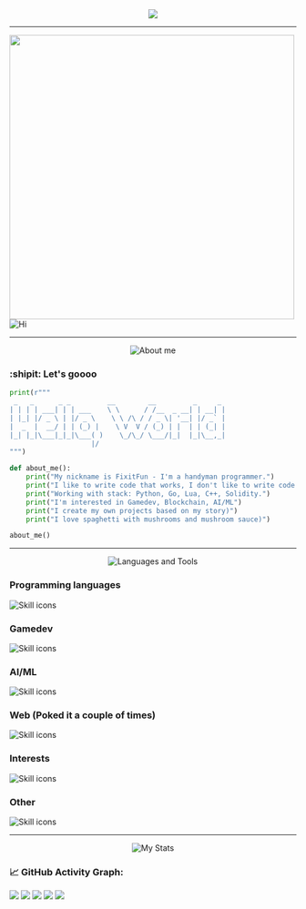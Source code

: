 <div id="header" align="center">
<img src ="https://www.demirramon.com/gen/undertale_text_box.png?text=%20Hi%20there%0A%20Welcome%20to%20my%20github%20page&box=deltarune&boxcolor=000000&character=custom&expression=https%3A%2F%2Fwww.demirramon.com%2Fmedia%2Fundertale%2Fchar%2Ftemp%2Fexpressions%2F1751121414_4510.png&asterisk=ffffff&size=2&style=darkworld&t=1751121519"> 
</div>

---

<div align="left">
 <img src="https://media.tenor.com/gFDT7Ic6BdkAAAAi/pixel-sitting.gif" width="500" height="500">
<img src="https://fontmeme.com/permalink/250520/0c3ffe96d696f85a80a4a01096a1ca27.png" alt="Hi">
</div>

---

<div align="center">  
<img src="https://www.demirramon.com/gen/undertale_text_box.png?text=%20About%20me&box=deltarune&boxcolor=000000&character=custom&expression=https%3A%2F%2Fwww.demirramon.com%2Fmedia%2Fundertale%2Fchar%2Ftemp%2Fexpressions%2F1751121414_4510.png&asterisk=ffffff&size=2&style=darkworld&t=1751121415" alt="About me">
</div>

### :shipit: Let's goooo

```python
print(r"""
 _   _      _ _         __        __         _     _ 
| | | | ___| | | ___    \ \      / /__  _ __| | __| |
| |_| |/ _ \ | |/ _ \    \ \ /\ / / _ \| '__| |/ _` |
|  _  |  __/ | | (_) |    \ V  V / (_) | |  | | (_| |
|_| |_|\___|_|_|\___( )    \_/\_/ \___/|_|  |_|\__,_|
                    |/                                
""")

def about_me():
    print("My nickname is FixitFun - I'm a handyman programmer.")
    print("I like to write code that works, I don't like to write code that doesn't work.")
    print("Working with stack: Python, Go, Lua, C++, Solidity.")
    print("I'm interested in Gamedev, Blockchain, AI/ML")
    print("I create my own projects based on my story)")
    print("I love spaghetti with mushrooms and mushroom sauce)")

about_me()
```

---

<div align="center">
<img src="https://www.demirramon.com/gen/undertale_text_box.png?text=%20Languages%20and%20Tools&box=deltarune&boxcolor=000000&character=custom&expression=https%3A%2F%2Fwww.demirramon.com%2Fmedia%2Fundertale%2Fchar%2Ftemp%2Fexpressions%2F1751121414_4510.png&asterisk=ffffff&size=2&style=darkworld&t=1751121717" alt="Languages ​​and Tools">
</div> 

### Programming languages 
![Skill icons](https://skillicons.dev/icons?i=cpp,python,lua,go,solidity)

### Gamedev
![Skill icons](https://skillicons.dev/icons?i=godot,blender)

### AI/ML
![Skill icons](https://skillicons.dev/icons?i=python,tensorflow,opencv)

### Web (Poked it a couple of times)
![Skill icons](https://skillicons.dev/icons?i=js,html,css)

### Interests
![Skill icons](https://skillicons.dev/icons?i=bash,powershell,linux,windows)

### Other
![Skill icons](https://skillicons.dev/icons?i=markdown,arch,supabase,git,docker,neovim,obsidian,vercel,cloudflare,githubactions,github)

---

<div align="center">
  
<img src="https://www.demirramon.com/gen/undertale_text_box.png?text=%20My%20stats&box=deltarune&boxcolor=000000&character=custom&expression=https%3A%2F%2Fwww.demirramon.com%2Fmedia%2Fundertale%2Fchar%2Ftemp%2Fexpressions%2F1751121414_4510.png&asterisk=ffffff&size=2&style=darkworld&t=1751122756" alt="My Stats">
  
</div>


### 📈 GitHub Activity Graph:
![](http://github-profile-summary-cards.vercel.app/api/cards/profile-details?username=FixitFun&theme=nord_dark)
![](http://github-profile-summary-cards.vercel.app/api/cards/stats?username=FixitFun&theme=nord_dark)
![](http://github-profile-summary-cards.vercel.app/api/cards/productive-time?username=FixitFun&theme=nord_dark)
![](http://github-profile-summary-cards.vercel.app/api/cards/repos-per-language?username=FixitFun&theme=nord_dark)
![](http://github-profile-summary-cards.vercel.app/api/cards/most-commit-language?username=FixitFun&theme=nord_dark)
